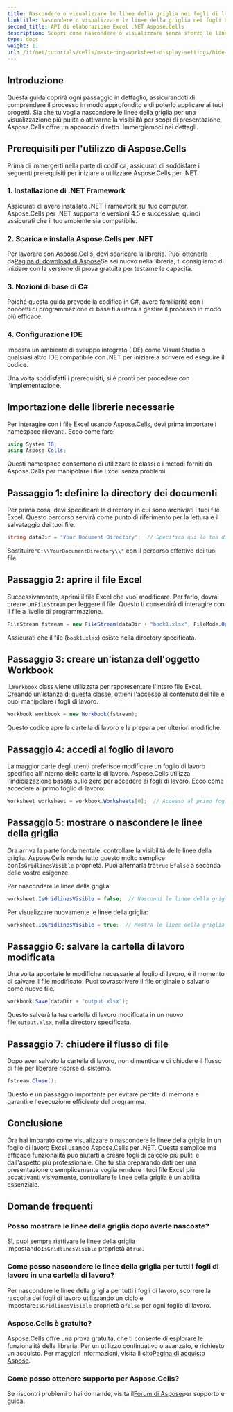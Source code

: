 ```yaml
---
title: Nascondere o visualizzare le linee della griglia nei fogli di lavoro di Excel
linktitle: Nascondere o visualizzare le linee della griglia nei fogli di lavoro di Excel
second_title: API di elaborazione Excel .NET Aspose.Cells
description: Scopri come nascondere o visualizzare senza sforzo le linee della griglia nei fogli di lavoro Excel usando Aspose.Cells per .NET. Questo tutorial completo include istruzioni dettagliate.
type: docs
weight: 11
url: /it/net/tutorials/cells/mastering-worksheet-display-settings/hide-display-gridlines/
---
```

## Introduzione

Questa guida coprirà ogni passaggio in dettaglio, assicurandoti di comprendere il processo in modo approfondito e di poterlo applicare ai tuoi progetti. Sia che tu voglia nascondere le linee della griglia per una visualizzazione più pulita o attivarne la visibilità per scopi di presentazione, Aspose.Cells offre un approccio diretto. Immergiamoci nei dettagli.

## Prerequisiti per l'utilizzo di Aspose.Cells

Prima di immergerti nella parte di codifica, assicurati di soddisfare i seguenti prerequisiti per iniziare a utilizzare Aspose.Cells per .NET:

### 1. Installazione di .NET Framework
Assicurati di avere installato .NET Framework sul tuo computer. Aspose.Cells per .NET supporta le versioni 4.5 e successive, quindi assicurati che il tuo ambiente sia compatibile.

### 2. Scarica e installa Aspose.Cells per .NET
Per lavorare con Aspose.Cells, devi scaricare la libreria. Puoi ottenerla da[Pagina di download di Aspose](https://releases.aspose.com/cells/net/)Se sei nuovo nella libreria, ti consigliamo di iniziare con la versione di prova gratuita per testarne le capacità.

### 3. Nozioni di base di C#
Poiché questa guida prevede la codifica in C#, avere familiarità con i concetti di programmazione di base ti aiuterà a gestire il processo in modo più efficace.

### 4. Configurazione IDE
Imposta un ambiente di sviluppo integrato (IDE) come Visual Studio o qualsiasi altro IDE compatibile con .NET per iniziare a scrivere ed eseguire il codice.

Una volta soddisfatti i prerequisiti, si è pronti per procedere con l'implementazione.

## Importazione delle librerie necessarie

Per interagire con i file Excel usando Aspose.Cells, devi prima importare i namespace rilevanti. Ecco come fare:

```csharp
using System.IO;
using Aspose.Cells;
```

Questi namespace consentono di utilizzare le classi e i metodi forniti da Aspose.Cells per manipolare i file Excel senza problemi.

## Passaggio 1: definire la directory dei documenti

Per prima cosa, devi specificare la directory in cui sono archiviati i tuoi file Excel. Questo percorso servirà come punto di riferimento per la lettura e il salvataggio dei tuoi file.

```csharp
string dataDir = "Your Document Directory";  // Specifica qui la tua directory
```

 Sostituire`"C:\\YourDocumentDirectory\\"` con il percorso effettivo dei tuoi file.

## Passaggio 2: aprire il file Excel

 Successivamente, aprirai il file Excel che vuoi modificare. Per farlo, dovrai creare un`FileStream` per leggere il file. Questo ti consentirà di interagire con il file a livello di programmazione.

```csharp
FileStream fstream = new FileStream(dataDir + "book1.xlsx", FileMode.Open);
```

Assicurati che il file (`book1.xlsx`) esiste nella directory specificata.

## Passaggio 3: creare un'istanza dell'oggetto Workbook

 IL`Workbook` class viene utilizzata per rappresentare l'intero file Excel. Creando un'istanza di questa classe, ottieni l'accesso al contenuto del file e puoi manipolare i fogli di lavoro.

```csharp
Workbook workbook = new Workbook(fstream);
```

Questo codice apre la cartella di lavoro e la prepara per ulteriori modifiche.

## Passaggio 4: accedi al foglio di lavoro

La maggior parte degli utenti preferisce modificare un foglio di lavoro specifico all'interno della cartella di lavoro. Aspose.Cells utilizza l'indicizzazione basata sullo zero per accedere ai fogli di lavoro. Ecco come accedere al primo foglio di lavoro:

```csharp
Worksheet worksheet = workbook.Worksheets[0];  // Accesso al primo foglio di lavoro
```

## Passaggio 5: mostrare o nascondere le linee della griglia

Ora arriva la parte fondamentale: controllare la visibilità delle linee della griglia. Aspose.Cells rende tutto questo molto semplice con`IsGridlinesVisible` proprietà. Puoi alternarla tra`true` E`false` a seconda delle vostre esigenze.

Per nascondere le linee della griglia:

```csharp
worksheet.IsGridlinesVisible = false;  // Nascondi le linee della griglia
```

Per visualizzare nuovamente le linee della griglia:

```csharp
worksheet.IsGridlinesVisible = true;  // Mostra le linee della griglia
```

## Passaggio 6: salvare la cartella di lavoro modificata

Una volta apportate le modifiche necessarie al foglio di lavoro, è il momento di salvare il file modificato. Puoi sovrascrivere il file originale o salvarlo come nuovo file.

```csharp
workbook.Save(dataDir + "output.xlsx");
```

 Questo salverà la tua cartella di lavoro modificata in un nuovo file,`output.xlsx`, nella directory specificata.

## Passaggio 7: chiudere il flusso di file

Dopo aver salvato la cartella di lavoro, non dimenticare di chiudere il flusso di file per liberare risorse di sistema.

```csharp
fstream.Close();
```

Questo è un passaggio importante per evitare perdite di memoria e garantire l'esecuzione efficiente del programma.

## Conclusione

Ora hai imparato come visualizzare o nascondere le linee della griglia in un foglio di lavoro Excel usando Aspose.Cells per .NET. Questa semplice ma efficace funzionalità può aiutarti a creare fogli di calcolo più puliti e dall'aspetto più professionale. Che tu stia preparando dati per una presentazione o semplicemente voglia rendere i tuoi file Excel più accattivanti visivamente, controllare le linee della griglia è un'abilità essenziale.

## Domande frequenti

### Posso mostrare le linee della griglia dopo averle nascoste?
 Sì, puoi sempre riattivare le linee della griglia impostando`IsGridlinesVisible` proprietà a`true`.

### Come posso nascondere le linee della griglia per tutti i fogli di lavoro in una cartella di lavoro?
 Per nascondere le linee della griglia per tutti i fogli di lavoro, scorrere la raccolta dei fogli di lavoro utilizzando un ciclo e impostare`IsGridlinesVisible` proprietà a`false` per ogni foglio di lavoro.

### Aspose.Cells è gratuito?
 Aspose.Cells offre una prova gratuita, che ti consente di esplorare le funzionalità della libreria. Per un utilizzo continuativo o avanzato, è richiesto un acquisto. Per maggiori informazioni, visita il sito[Pagina di acquisto Aspose](https://purchase.aspose.com/buy).

### Come posso ottenere supporto per Aspose.Cells?
 Se riscontri problemi o hai domande, visita il[Forum di Aspose](https://forum.aspose.com/c/cells/9)per supporto e guida.